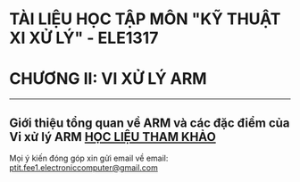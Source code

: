 # TÀI LIỆU HỌC TẬP MÔN "KỸ THUẬT XI XỬ LÝ" - ELE1317
# CHƯƠNG II: VI XỬ LÝ ARM
---
Giới thiệu tổng quan về ARM và các đặc điểm của Vi xử lý ARM
[HỌC LIỆU THAM KHẢO](./../Materials/Chuong%202_Vi%20xu%20ly%20ARM.pdf)
---
Mọi ý kiến đóng góp xin gửi email về email: ptit.fee1.electroniccomputer@gmail.com